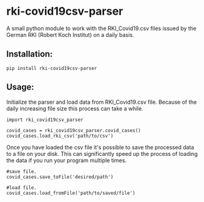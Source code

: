 # rki-covid19csv-parser
A small python module to work with the RKI_Covid19.csv files issued by the German RKI (Robert Koch Institut) on a daily basis.

## Installation:
```pip install rki-covid19csv-parser```

## Usage:
Initialize the parser and load data from RKI_Covid19.csv file. Because of the daily increasing file size this process can take a while.
```
import rki_covid19csv_parser
  
covid_cases = rki_covid19csv_parser.covid_cases()
covid_cases.load_rki_csv('path/to/csv')
```
Once you have loaded the csv file it's possible to save the processed data to a file on your disk. This can significantly speed up the process of loading the data if you run your program multiple times.
```
#save file.
covid_cases.save_toFile('desired/path')

#load file.
covid_cases.load_fromFile('path/to/saved/file')
```

